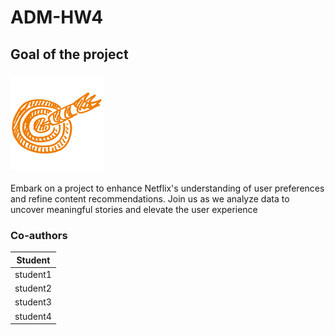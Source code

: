 # ADM-HW4
## Goal of the project
### <img src="/images/target.png" width="150" height="150" />
Embark on a project to enhance Netflix's understanding of user preferences and refine content recommendations. Join us as we analyze data to uncover meaningful stories and elevate the user experience

### Co-authors

| Student                |
|------------------------|
| student1               |
| student2               |
| student3               |
| student4               |
